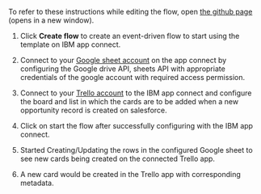 To refer to these instructions while editing the flow, open [the github page](https://github.com/ot4i/app-connect-templates/blob/master/resources/markdown/Create%20a%20new%20Trello%20card%20for%20a%20new%20Salesforce%20campaign_instructions.md) (opens in a new window).

1. Click **Create flow** to create an event-driven flow to start using the template on IBM app connect.

2. Connect to your [Google sheet account](https://www.ibm.com/docs/en/app-connect/cloud?topic=apps-google-sheets) on the app connect by configuring the Google drive API, sheets API with appropriate credentials of the google account with required access permission.

3. Connect to your [Trello account](https://developer.ibm.com/integration/docs/app-connect/how-to-guides-for-apps/use-ibm-app-connect-trello/) to the IBM app connect and configure the board and list in which the cards are to be added when a new opportunity record is created on salesforce.

4. Click on start the flow after successfully configuring with the IBM app connect.

5. Started Creating/Updating the rows in the configured Google sheet to see new cards being created on the connected Trello app.

6. A new card would be created in the Trello app with corresponding metadata.
